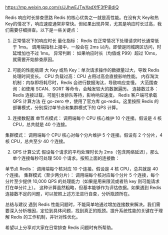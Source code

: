 https://mp.weixin.qq.com/s/JJhwEJTwXadXfF3fPjBdiQ

Redis 响应时长排查思路
Redis 的核心优势之一就是高性能。在没有大 Key和热 Key的情况下，响应速度通常非常快。但如果出现异常，尤其是响应时长过高，我们需要仔细排查。以下是一些关键点：

1. 正常情况下的响应时长
量化指标：
Redis 在正常情况下处理请求时长通常低于 1ms。
调用端指标上报中，一般会在 2ms 以内，即使是同城跨区访问，时延增加也不过 1ms。
异常判断：
如果响应时长（均值或 P99）超过 10ms，就需要开始排查原因。
2. 可能的性能瓶颈
大 Key 或热 Key：单次请求操作的数据量过大，导致 Redis 处理时间变长。
CPU 负载过高：CPU 占用过高会直接影响性能。
内存淘汰机制：内存即将耗尽时，Redis 会进行数据淘汰，导致响应变慢。
大范围查询：如使用 SCAN、SORT 等命令，会触发较大的数据遍历。
连接数过多：Redis 连接过载，可能引发排队等待，影响响应速度。
Redis 客户端可承载 QPS 计算方法
在 go-zero 中，使用了官方库 go-redis。这里按照 Redis 的部署模式，分别探讨单节点和集群模式下的 QPS 计算。

1. 连接数配置
单节点模式：
调用端每个 CPU 核心维护 10 个连接。假设是 4 核 CPU，总共就是 40 个连接。

集群模式：
调用端每个 CPU 核心对每个分片维护 5 个连接。假设有 2 个分片，4 核 CPU，总共至少 40 个连接。

2. QPS 计算公式
假设每个请求的平均处理时长为 2ms（包含网络延迟），那么单个连接每秒可处理 500 个请求。按照上面的连接数：

单节点 Redis：
调用端每个核对应 10 个连接。假设是 4 核 CPU，总共就是 40 个连接。
集群模式（至少两分片）：
调用端每个核对应每个分片 5 个连接，每个分片至少提供 10,000 QPS 的处理能力（如果是用来限流或者热 key 则可能请求打在单分片上）。
这种计算虽然粗略，但基本能够作为评估依据。如果遇到 Redis 连接数不足的问题，可以按照上述方法进行自查，分析瓶颈所在。

总结与建议
遇到 Redis 性能问题时，不能简单地通过增加连接数来解决。我们需要深入分析根因，定位到具体问题，找到真正的瓶颈。提升系统性能的关键在于理解 Redis 的工作机制，并针对性优化。

希望以上分享对大家在日常排查 Redis 问题时有所帮助。